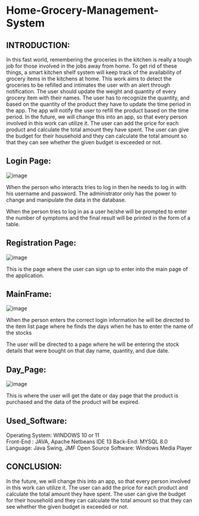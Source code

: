 # Home-Grocery-Management-System

## **INTRODUCTION**:

  In this fast world, remembering the groceries in the kitchen is really a tough job for those involved in the jobs away from home. To get rid of these things, a smart kitchen shelf system will keep track of the availability of grocery items in the kitchens at home.
 This work aims to detect the groceries to be refilled and intimates the user with an alert through notification. The user should update the weight and quantity of every grocery item with their names. 
The user has to recognize the quantity, and based on the quantity of the product they have to update the time period in the app. The app will notify the user to refill the product based on the time period. 
In the future, we will change this into an app, so that every person involved in this work can utilize it. The user can add the price for each product and calculate the total amount they have spent. 
The user can give the budget for their household and they can calculate the total amount so that they can see whether the given budget is exceeded or not.

## **Login Page**:

![image](https://github.com/Queen-coding/Home-Grocery-Management-System/assets/87422896/e5b13afa-ef92-4224-90dd-e32ef85ade5b)

When the person who interacts tries to log in then he needs to log in with his username and password. The administrator only has the power to change and manipulate the data in the database.

When the person tries to log in as a user he/she will be prompted to enter the number of symptoms and the final result will be printed in the form of a table.


## **Registration Page**:

![image](https://github.com/Queen-coding/Home-Grocery-Management-System/assets/87422896/6d9d6a2b-947a-47da-b09f-3c42495d6064)

This is the page where the user can sign up to enter into the main page of the application.

## **MainFrame**:

![image](https://github.com/Queen-coding/Home-Grocery-Management-System/assets/87422896/b5c61af2-b05d-4654-9a62-be330e4cc520)

 When the person enters the correct login information he will be directed to the item list page where he finds the days when he has to enter the name of the stocks

 The user will be directed  to a page where he will be entering the stock details that were bought on that day name, quantity, and due date.

## **Day_Page**:

![image](https://github.com/Queen-coding/Home-Grocery-Management-System/assets/87422896/f4c601cf-dea8-4530-ae25-a0e9f1173e5f)

This is where the user will get the date or day page that the product is purchased and the data of the product will be expired.

## **Used_Software**:

Operating System:	WINDOWS 10 or 11
<br>
Front-End 	:	JAVA, Apache Netbeans IDE 13
Back-End:	MYSQL 8.0
Language:	Java Swing, JMF
Open Source Software:	Windows Media Player

## **CONCLUSION**:

In the future, we will change this into an app, so that every person involved in this work can utilize it. The user can add the price for each product and calculate the total amount they have spent. The user can give the budget for their household and they can calculate the total amount so that they can see whether the given budget is exceeded or not.


